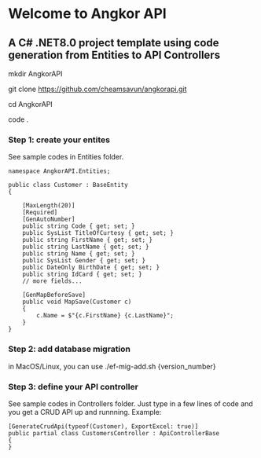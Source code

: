 # Welcome to Angkor API 
## A C# .NET8.0 project template using code generation from Entities to API Controllers

mkdir AngkorAPI

git clone https://github.com/cheamsavun/angkorapi.git

cd AngkorAPI

code .

### Step 1: create your entites
See sample codes in Entities folder.

```
namespace AngkorAPI.Entities;

public class Customer : BaseEntity
{

    [MaxLength(20)]
    [Required]
    [GenAutoNumber]
    public string Code { get; set; }
    public SysList TitleOfCurtesy { get; set; }
    public string FirstName { get; set; }
    public string LastName { get; set; }
    public string Name { get; set; }
    public SysList Gender { get; set; }
    public DateOnly BirthDate { get; set; }
    public string IdCard { get; set; }
    // more fields...

    [GenMapBeforeSave]
    public void MapSave(Customer c)
    {
        c.Name = $"{c.FirstName} {c.LastName}";
    }
}
```

### Step 2: add database migration
in MacOS/Linux, you can use ./ef-mig-add.sh {version_number}

### Step 3: define your API controller
See sample codes in Controllers folder. Just type in a few lines of code and you get a CRUD API up and runnning. Example:

```
[GenerateCrudApi(typeof(Customer), ExportExcel: true)]
public partial class CustomersController : ApiControllerBase
{
}
```
